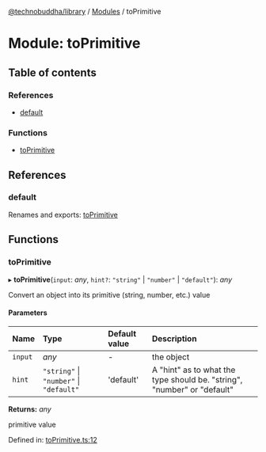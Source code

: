 [@technobuddha/library](../../README.md) / [Modules](../Modules.md) / toPrimitive

# Module: toPrimitive

## Table of contents

### References

- [default](toprimitive.md#default)

### Functions

- [toPrimitive](toprimitive.md#toprimitive)

## References

### default

Renames and exports: [toPrimitive](toprimitive.md#toprimitive)

## Functions

### toPrimitive

▸ **toPrimitive**(`input`: *any*, `hint?`: ``"string"`` \| ``"number"`` \| ``"default"``): *any*

Convert an object into its primitive (string, number, etc.) value

#### Parameters

| Name | Type | Default value | Description |
| :------ | :------ | :------ | :------ |
| `input` | *any* | - | the object |
| `hint` | ``"string"`` \| ``"number"`` \| ``"default"`` | 'default' | A "hint" as to what the type should be.  "string", "number" or "default" |

**Returns:** *any*

primitive value

Defined in: [toPrimitive.ts:12](../../src/toPrimitive.ts#L12)
